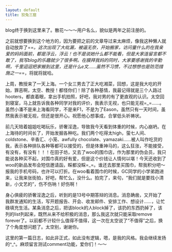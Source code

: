 ---layout: defaulttitle: 狡兔三窟---blog终于换到这里来了。散花～～～用户名么，貌似是两年之前注册的。之前就想要换到这个地方的，因为要把之前的文章导过来太麻烦，像我这种懒人就自动放弃了=_=。这次出现了大纰漏，被逼无奈，开始搬家，访问量什么的在我亲爱的妈妈面前，都是浮云，浮云！也不是说她什么都不能看，但是大家连留言都不敢了，我写blog的乐趣就少了很多啊。在膜拜我妈的同时，大家要感谢我的辛勤啊，千里迢迢把家搬到这里，还是什么e文……虽然不习惯，不过想想也是防范措施之一=_=，将就将就哈。上周，教授来了一天上海。一个女三男去了正大吃湘菜，回想，这是我大吃的开始，罪恶啊，太空、教授！都怪你们！除了各种基情，我最记得就是三个人路过hooters，都直着眼，拿出手机拍照，好吧，我对男的有了更直观的认识。太空回到寝室，马上就告诉我各种同学对我的评价，我表示无视，也只能无视=_=……。虽然小潘不是来上海看同学，不是来F1，不是为了Eason，虽然只有一天时间，虽然我表示被无视，但还是很开心。祝愿他心想事成，合掌低头祈祷状。前几天陪着姐姐吃喝玩乐，骄奢淫逸，导致我今天看到体重的时候，内心崩坍。在上海待的时间长了，开始发掘各种吃。我们两个吃得太high，萤七人间、coldstone、辛香汇、小笼、awfully chocolate、yamazaki……被人叫作吃货的我，表示各种排队各种等都可以接受的，但是体重神马的，这么狂涨，不能接受，有没有，有没有！！！在田子坊，又去了woo的围巾店，作为那里的伪会员，我只能说各种买不起，对围巾真的好有爱，但是这个价钱让人情何以堪！今天还收到了woo的新品发布会短信邀请函，睬都没睬=_=。谁还去那里买围巾，帮我积分吧～报我的手机号码，也许可以打折。在woo看着围巾的时候，GC同学的小学弟跑进来，让我来张街拍，好吧，帮忙么，没什么。拍完了，来句，“我们就是要找小清新，小文艺的”，伤不伤呐！好伤啊！身心俱疲的骄奢淫逸之后，听到的是13号中期答辩的消息。消息确凿，又开始了我群发通知的生活，写开题报告、开会、收发邮件、安排工作、想设计……，让忙碌填充生活。某条消息之后，把该block的人block掉了，该扔的东西扔掉了，该列的list列起来，既然从来不给积极的消息，那么我这次就只能采取remove forever了。以前都不计较什么值得不值得，这一次在太空说了“不值得”之后，换了个角度想问题了。太空别，谢谢你。这里的第一篇日志，如此非正式，如此没有逻辑，嗯，是我的风格。我会继续发扬的^_^。麻烦留言测试comment功能，爱你们！～～